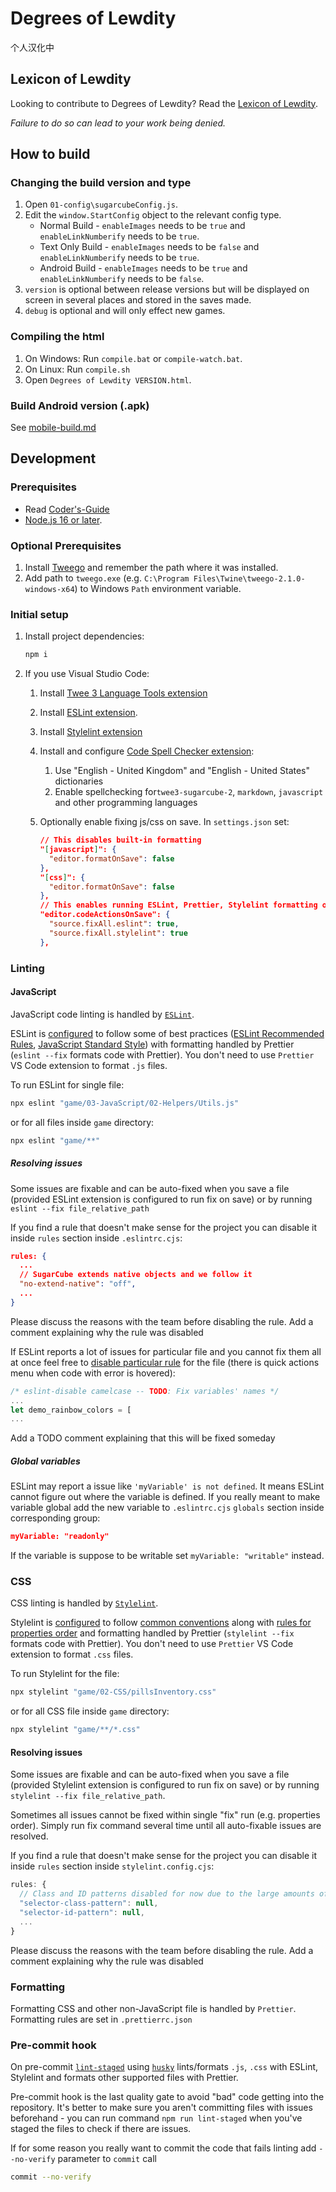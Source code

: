 # Degrees of Lewdity
个人汉化中

## Lexicon of Lewdity

Looking to contribute to Degrees of Lewdity? Read the [Lexicon of Lewdity](https://gitgud.io/Vrelnir/degrees-of-lewdity/-/wikis/home).

_Failure to do so can lead to your work being denied._

## How to build

### Changing the build version and type

1. Open `01-config\sugarcubeConfig.js`.
2. Edit the `window.StartConfig` object to the relevant config type.
    - Normal Build - `enableImages` needs to be `true` and `enableLinkNumberify` needs to be `true`.
    - Text Only Build - `enableImages` needs to be `false` and `enableLinkNumberify` needs to be `true`.
    - Android Build - `enableImages` needs to be `true` and `enableLinkNumberify` needs to be `false`.
3. `version` is optional between release versions but will be displayed on screen in several places and stored in the saves made.
4. `debug` is optional and will only effect new games.

### Compiling the html

1. On Windows: Run `compile.bat` or `compile-watch.bat`.
2. On Linux: Run `compile.sh`
3. Open `Degrees of Lewdity VERSION.html`.

### Build Android version (.apk)

See [mobile-build.md](docs\mobile-build.md)

## Development

### Prerequisites

-   Read [Coder's-Guide](https://gitgud.io/Vrelnir/degrees-of-lewdity/-/wikis/Programming/Coder's-Guide)
-   [Node.js 16 or later](https://nodejs.org/en/).

### Optional Prerequisites

1. Install [Tweego](http://www.motoslave.net/tweego/) and remember the path where it was installed.
2. Add path to `tweego.exe` (e.g. `C:\Program Files\Twine\tweego-2.1.0-windows-x64`) to Windows `Path` environment variable.

### Initial setup

1. Install project dependencies:

    ```bash
    npm i
    ```

2. If you use Visual Studio Code:

    1. Install [Twee 3 Language Tools extension](https://marketplace.visualstudio.com/items?itemName=cyrusfirheir.twee3-language-tools)
    2. Install [ESLint extension](https://marketplace.visualstudio.com/items?itemName=dbaeumer.vscode-eslint).
    3. Install [Stylelint extension](https://marketplace.visualstudio.com/items?itemName=stylelint.vscode-stylelint)
    4. Install and configure [Code Spell Checker extension](https://marketplace.visualstudio.com/items?itemName=streetsidesoftware.code-spell-checker):
        1. Use "English - United Kingdom" and "English - United States" dictionaries
        2. Enable spellchecking for`twee3-sugarcube-2`, `markdown`, `javascript` and other programming languages
    5. Optionally enable fixing js/css on save. In `settings.json` set:

        ```json
        // This disables built-in formatting
        "[javascript]": {
          "editor.formatOnSave": false
        },
        "[css]": {
          "editor.formatOnSave": false
        },
        // This enables running ESLint, Prettier, Stylelint formatting on file save
        "editor.codeActionsOnSave": {
          "source.fixAll.eslint": true,
          "source.fixAll.stylelint": true
        },

        ```

### Linting

#### JavaScript

JavaScript code linting is handled by [`ESLint`](https://eslint.org/).

ESLint is [configured](./.eslintrc.cjs) to follow some of best practices ([ESLint Recommended Rules](https://eslint.org/docs/latest/rules/), [JavaScript Standard Style](https://standardjs.com/rules.html)) with formatting handled by Prettier (`eslint --fix` formats code with Prettier). You don't need to use `Prettier` VS Code extension to format `.js` files.

To run ESLint for single file:

```bash
npx eslint "game/03-JavaScript/02-Helpers/Utils.js"
```

or for all files inside `game` directory:

```bash
npx eslint "game/**"
```

##### Resolving issues

Some issues are fixable and can be auto-fixed when you save a file (provided ESLint extension is configured to run fix on save) or by running `eslint --fix file_relative_path`

If you find a rule that doesn't make sense for the project you can disable it inside `rules` section inside `.eslintrc.cjs`:

```json
rules: {
  ...
  // SugarCube extends native objects and we follow it
  "no-extend-native": "off",
  ...
}
```

Please discuss the reasons with the team before disabling the rule. Add a comment explaining why the rule was disabled

If ESLint reports a lot of issues for particular file and you cannot fix them all at once feel free to [disable particular rule](https://eslint.org/docs/latest/user-guide/configuring/rules#disabling-rules) for the file (there is quick actions menu when code with error is hovered):

```js
/* eslint-disable camelcase -- TODO: Fix variables' names */
...
let demo_rainbow_colors = [
...
```

Add a TODO comment explaining that this will be fixed someday

##### Global variables

ESLint may report a issue like `'myVariable' is not defined`. It means ESLint cannot figure out where the variable is defined. If you really meant to make variable global add the new variable to `.eslintrc.cjs` `globals` section inside corresponding group:

```json
myVariable: "readonly"
```

If the variable is suppose to be writable set `myVariable: "writable"` instead.

### CSS

CSS linting is handled by [`Stylelint`](https://stylelint.io/).

Stylelint is [configured](./stylelint.config.cjs) to follow [common conventions](https://github.com/stylelint/stylelint-config-standard) along with [rules for properties order](https://github.com/cahamilton/stylelint-config-property-sort-order-smacss) and formatting handled by Prettier (`stylelint --fix` formats code with Prettier). You don't need to use `Prettier` VS Code extension to format `.css` files.

To run Stylelint for the file:

```bash
npx stylelint "game/02-CSS/pillsInventory.css"
```

or for all CSS file inside `game` directory:

```bash
npx stylelint "game/**/*.css"
```

#### Resolving issues

Some issues are fixable and can be auto-fixed when you save a file (provided Stylelint extension is configured to run fix on save) or by running `stylelint --fix file_relative_path`.

Sometimes all issues cannot be fixed within single "fix" run (e.g. properties order). Simply run fix command several time until all auto-fixable issues are resolved.

If you find a rule that doesn't make sense for the project you can disable it inside `rules` section inside `stylelint.config.cjs`:

```js
rules: {
  // Class and ID patterns disabled for now due to the large amounts of classes and IDs that break this rule
  "selector-class-pattern": null,
  "selector-id-pattern": null,
  ...
}
```

Please discuss the reasons with the team before disabling the rule. Add a comment explaining why the rule was disabled

### Formatting

Formatting CSS and other non-JavaScript file is handled by `Prettier`. Formatting rules are set in `.prettierrc.json`

### Pre-commit hook

On pre-commit [`lint-staged`](https://github.com/okonet/lint-staged) using [`husky`](https://typicode.github.io/husky) lints/formats `.js`, `.css` with ESLint, Stylelint and formats other supported files with Prettier.

Pre-commit hook is the last quality gate to avoid "bad" code getting into the repository. It's better to make sure you aren't committing files with issues beforehand - you can run command `npm run lint-staged` when you've staged the files to check if there are issues.

If for some reason you really want to commit the code that fails linting add `--no-verify` parameter to `commit` call

```bash
commit --no-verify
```

